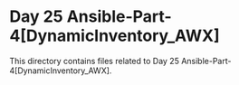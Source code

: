 # Day 25 Ansible-Part-4[DynamicInventory_AWX]
This directory contains files related to Day 25 Ansible-Part-4[DynamicInventory_AWX].
